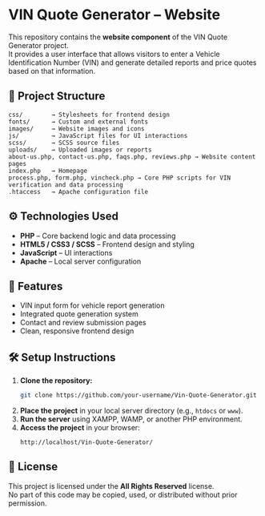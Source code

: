 # VIN Quote Generator – Website

This repository contains the **website component** of the VIN Quote Generator project.  
It provides a user interface that allows visitors to enter a Vehicle Identification Number (VIN) and generate detailed reports and price quotes based on that information.

## 📁 Project Structure
```
css/        → Stylesheets for frontend design  
fonts/      → Custom and external fonts  
images/     → Website images and icons  
js/         → JavaScript files for UI interactions  
scss/       → SCSS source files  
uploads/    → Uploaded images or reports  
about-us.php, contact-us.php, faqs.php, reviews.php → Website content pages  
index.php   → Homepage  
process.php, form.php, vincheck.php → Core PHP scripts for VIN verification and data processing  
.htaccess   → Apache configuration file  
```

## ⚙️ Technologies Used
- **PHP** – Core backend logic and data processing  
- **HTML5 / CSS3 / SCSS** – Frontend design and styling  
- **JavaScript** – UI interactions  
- **Apache** – Local server configuration  

## 🚀 Features
- VIN input form for vehicle report generation  
- Integrated quote generation system  
- Contact and review submission pages  
- Clean, responsive frontend design  

## 🛠️ Setup Instructions
1. **Clone the repository:**
   ```bash
   git clone https://github.com/your-username/Vin-Quote-Generator.git
   ```
2. **Place the project** in your local server directory (e.g., `htdocs` or `www`).
3. **Run the server** using XAMPP, WAMP, or another PHP environment.
4. **Access the project** in your browser:
   ```
   http://localhost/Vin-Quote-Generator/
   ```

## 📜 License
This project is licensed under the **All Rights Reserved** license.  
No part of this code may be copied, used, or distributed without prior permission.
